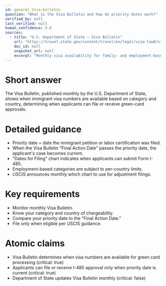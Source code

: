```yaml
---
id: general_Visa-bulletin
question: "What is the Visa Bulletin and how do priority dates work?"
verified_by: null
last_verified: null
human_confidence: 0.0
sources:
  - title: "U.S. Department of State – Visa Bulletin"
    url: "https://travel.state.gov/content/travel/en/legal/visa-law0/visa-bulletin.html"
    doc_id: null
    snapshot_url: null
    excerpt: "Monthly visa availability for family- and employment-based categories."
---
```


# Short answer
The Visa Bulletin, published monthly by the U.S. Department of State, shows when immigrant visa numbers are available based on category and country, determining when applicants can file or receive green-card approvals.

# Detailed guidance
- Priority date = date the immigrant petition or labor certification was filed.  
- When the Visa Bulletin "Final Action Date" passes the priority date, the applicant's case becomes current.  
- "Dates for Filing" chart indicates when applicants can submit Form I-485.  
- Employment-based categories are subject to per-country limits.  
- USCIS announces monthly which chart to use for adjustment filings.  

# Key requirements
- Monitor monthly Visa Bulletin.  
- Know your category and country of chargeability.  
- Compare your priority date to the "Final Action Date."  
- File only when eligible per USCIS guidance.  

# Atomic claims
- Visa Bulletin determines when visa numbers are available for green card processing (critical: true)
- Applicants can file or receive I-485 approval only when priority date is current (critical: true)
- Department of State updates Visa Bulletin monthly (critical: false)

